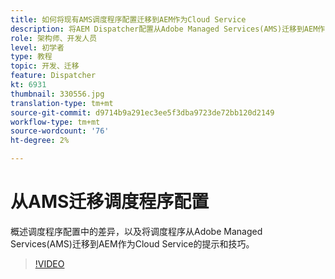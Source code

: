 ```yaml
---
title: 如何将现有AMS调度程序配置迁移到AEM作为Cloud Service
description: 将AEM Dispatcher配置从Adobe Managed Services(AMS)迁移到AEM作为Cloud Service的提示与技巧。
role: 架构师、开发人员
level: 初学者
type: 教程
topic: 开发、迁移
feature: Dispatcher
kt: 6931
thumbnail: 330556.jpg
translation-type: tm+mt
source-git-commit: d9714b9a291ec3ee5f3dba9723de72bb120d2149
workflow-type: tm+mt
source-wordcount: '76'
ht-degree: 2%

---
```



# 从AMS迁移调度程序配置

概述调度程序配置中的差异，以及将调度程序从Adobe Managed Services(AMS)迁移到AEM作为Cloud Service的提示和技巧。

>[!VIDEO](https://video.tv.adobe.com/v/330556/?quality=12&learn=on)